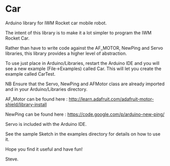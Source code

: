 Car
===

Arduino library for IWM Rocket car mobile robot.

The intent of this library is to make it a lot simpler to program the IWM Rocket Car.

Rather than have to write code against the AF_MOTOR, NewPing and Servo libraries, this library provides a higher level of abstraction.

To use just place in Arduino/Libraries, restart the Arduino IDE and you will see a new example (File->Examples) called Car. This will let you create the example called CarTest.

NB Ensure that the Servo, NewPing and AFMotor class are already imported and in your Arduino/Libraries directory.

AF_Motor can be found here : http://learn.adafruit.com/adafruit-motor-shield/library-install

NewPing can be found here : https://code.google.com/p/arduino-new-ping/

Servo is included with the Arduino IDE.

See the sample Sketch in the examples directory for details on how to use it.

Hope you find it useful and have fun!

Steve.
